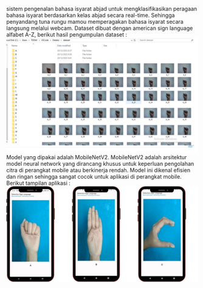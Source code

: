 sistem pengenalan bahasa isyarat abjad untuk mengklasifikasikan peragaan bahasa isyarat berdasarkan kelas abjad secara real-time. Sehingga penyandang tuna rungu mamou memperagakan bahasa isyarat secara langsung melalui webcam.
Dataset dibuat dengan american sign language alfabet A-Z, berikut hasil pengumpulan dataset :
![Tampilan Aplikasi](image.png)
Model yang dipakai adalah MobileNetV2. MobileNetV2 adalah arsitektur model neural network yang dirancang khusus untuk keperluan pengolahan citra di perangkat mobile atau berkinerja rendah. Model ini dikenal efisien dan ringan sehingga sangat cocok untuk aplikasi di perangkat mobile. 
Berikut tampilan aplikasi : 
![Tampilan Aplikasi](aplikasi.png)
